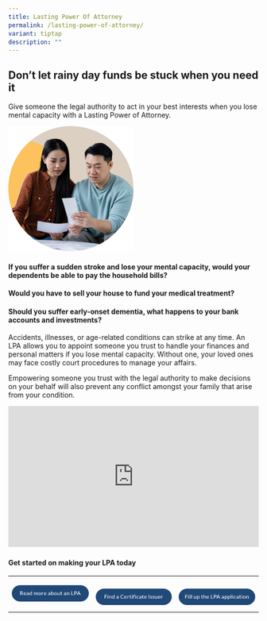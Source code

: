 ```yaml
---
title: Lasting Power Of Attorney
permalink: /lasting-power-of-attorney/
variant: tiptap
description: ""
---
```

<h2><strong>Don’t let rainy day funds be stuck when you need it</strong></h2>
<p>Give someone the legal authority to act in your best interests when you
lose mental capacity with a Lasting Power of Attorney.</p>
<div class="isomer-image-wrapper">
<img style="width: 50%;" height="auto" width="100%" alt="" src="/images/img_lasting_power_of_attorney.png">
</div>
<h4>If you suffer a sudden stroke and lose your mental capacity, would your dependents be able to pay the household bills?</h4>
<h4>Would you have to sell your house to fund your medical treatment?</h4>
<h4>Should you suffer early-onset dementia, what happens to your bank accounts and investments?</h4>
<p>Accidents, illnesses, or age-related conditions can strike at any time.
An LPA allows you to appoint someone you trust to handle your finances
and personal matters if you lose mental capacity. Without one, your loved
ones may face costly court procedures to manage your affairs.</p>
<p>Empowering someone you trust with the legal authority to make decisions
on your behalf will also prevent any conflict amongst your family that
arise from your condition.</p>
<div class="iframe-wrapper">
<iframe style="aspect-ratio: 16 / 9; height: auto;" height="0" width="100%" allowfullscreen="true" frameborder="0" src="https://www.youtube.com/embed/C0gyH1riuH0?si=w0w4muAvJoz0mzKQ"></iframe>
</div>
<h4>Get started on making your LPA today</h4>
<table style="minWidth: 75px">
<colgroup>
<col>
<col>
<col>
</colgroup>
<tbody>
<tr>
<th rowspan="1" colspan="1">
<p></p><a class="isomer-image-wrapper" href="https://mylegacy.life.gov.sg/end-of-life-planning/make-a-lasting-power-of-attorney"><img style="width: 100%;" height="auto" width="100%" alt="" src="/images/btn_read_more_about_an_lpa.png"></a>
<p></p>
</th>
<th rowspan="1" colspan="1">
<p></p><a class="isomer-image-wrapper" href="https://book.health.gov.sg/lpa"><img style="width: 100%;" height="auto" width="100%" alt="" src="/images/btn_find_a_certificate_issuer.png"></a>
</th>
<th rowspan="1" colspan="1">
<p></p><a class="isomer-image-wrapper" href="https://mylegacy.life.gov.sg/find-a-service/lpa"><img style="width: 100%;" height="auto" width="100%" alt="" src="/images/btn_fill_up_the_lpa_application.png"></a>
</th>
</tr>
</tbody>
</table>
<p></p>
<p></p>
<p></p>
<p></p>
<p></p>